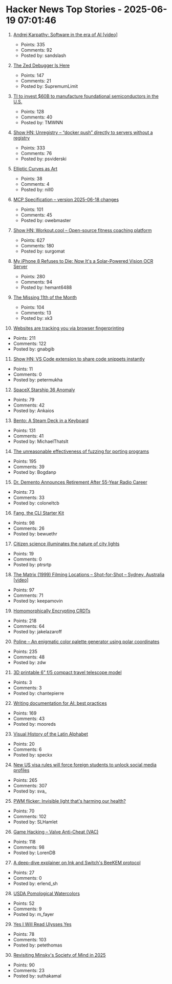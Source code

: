 # Hacker News Top Stories - 2025-06-19 07:01:46

1. [Andrej Karpathy: Software in the era of AI [video]](https://www.youtube.com/watch?v=LCEmiRjPEtQ)
   - Points: 335
   - Comments: 92
   - Posted by: sandslash

2. [The Zed Debugger Is Here](https://zed.dev/blog/debugger)
   - Points: 147
   - Comments: 21
   - Posted by: SupremumLimit

3. [TI to invest $60B to manufacture foundational semiconductors in the U.S.](https://www.ti.com/about-ti/newsroom/news-releases/2025/texas-instruments-plans-to-invest-more-than--60-billion-to-manufacture-billions-of-foundational-semiconductors-in-the-us.html)
   - Points: 128
   - Comments: 40
   - Posted by: TMWNN

4. [Show HN: Unregistry – “docker push” directly to servers without a registry](https://github.com/psviderski/unregistry)
   - Points: 333
   - Comments: 76
   - Posted by: psviderski

5. [Elliptic Curves as Art](https://elliptic-curves.art/)
   - Points: 38
   - Comments: 4
   - Posted by: nill0

6. [MCP Specification – version 2025-06-18 changes](https://modelcontextprotocol.io/specification/2025-06-18/changelog)
   - Points: 101
   - Comments: 45
   - Posted by: owebmaster

7. [Show HN: Workout.cool – Open-source fitness coaching platform](https://github.com/Snouzy/workout-cool)
   - Points: 627
   - Comments: 180
   - Posted by: surgomat

8. [My iPhone 8 Refuses to Die: Now It's a Solar-Powered Vision OCR Server](https://terminalbytes.com/iphone-8-solar-powered-vision-ocr-server/)
   - Points: 280
   - Comments: 94
   - Posted by: hemant6488

9. [The Missing 11th of the Month](https://drhagen.com/blog/the-missing-11th-of-the-month/)
   - Points: 104
   - Comments: 13
   - Posted by: xk3

10. [Websites are tracking you via browser fingerprinting](https://engineering.tamu.edu/news/2025/06/websites-are-tracking-you-via-browser-fingerprinting.html)
   - Points: 211
   - Comments: 122
   - Posted by: gnabgib

11. [Show HN: VS Code extension to share code snippets instantly](https://snippetshare.dev)
   - Points: 11
   - Comments: 0
   - Posted by: petermukha

12. [SpaceX Starship 36 Anomaly](https://twitter.com/NASASpaceflight/status/1935548909805601020)
   - Points: 79
   - Comments: 42
   - Posted by: Ankaios

13. [Bento: A Steam Deck in a Keyboard](https://github.com/lunchbox-computer/bento)
   - Points: 131
   - Comments: 41
   - Posted by: MichaelThatsIt

14. [The unreasonable effectiveness of fuzzing for porting programs](https://rjp.io/blog/2025-06-17-unreasonable-effectiveness-of-fuzzing)
   - Points: 195
   - Comments: 39
   - Posted by: Bogdanp

15. [Dr. Demento Announces Retirement After 55-Year Radio Career](https://sopghreporter.com/2025/06/01/dr-demento-announces-retirement/)
   - Points: 73
   - Comments: 33
   - Posted by: coloneltcb

16. [Fang, the CLI Starter Kit](https://github.com/charmbracelet/fang)
   - Points: 98
   - Comments: 26
   - Posted by: bewuethr

17. [Citizen science illuminates the nature of city lights](https://www.nature.com/articles/s44284-025-00239-5)
   - Points: 19
   - Comments: 0
   - Posted by: ptrsrtp

18. [The Matrix (1999) Filming Locations – Shot-for-Shot – Sydney, Australia [video]](https://www.youtube.com/watch?v=UVf7rMqnwI0)
   - Points: 97
   - Comments: 71
   - Posted by: keepamovin

19. [Homomorphically Encrypting CRDTs](https://jakelazaroff.com/words/homomorphically-encrypted-crdts/)
   - Points: 218
   - Comments: 64
   - Posted by: jakelazaroff

20. [Poline – An enigmatic color palette generator using polar coordinates](https://meodai.github.io/poline/)
   - Points: 235
   - Comments: 48
   - Posted by: zdw

21. [3D printable 6" f/5 compact travel telescope model](https://www.printables.com/model/1325533-smallest-telescope-kit-for-150750)
   - Points: 3
   - Comments: 3
   - Posted by: chantepierre

22. [Writing documentation for AI: best practices](https://docs.kapa.ai/improving/writing-best-practices)
   - Points: 169
   - Comments: 43
   - Posted by: mooreds

23. [Visual History of the Latin Alphabet](https://uclab.fh-potsdam.de/arete/en)
   - Points: 20
   - Comments: 6
   - Posted by: speckx

24. [New US visa rules will force foreign students to unlock social media profiles](https://www.theguardian.com/us-news/2025/jun/18/social-media-student-visa-screening)
   - Points: 265
   - Comments: 307
   - Posted by: sva_

25. [PWM flicker: Invisible light that's harming our health?](https://caseorganic.medium.com/the-invisible-light-thats-harming-our-health-and-how-we-can-light-things-better-d3916de90521)
   - Points: 70
   - Comments: 102
   - Posted by: SLHamlet

26. [Game Hacking – Valve Anti-Cheat (VAC)](https://codeneverdies.github.io/posts/gh-2/)
   - Points: 118
   - Comments: 98
   - Posted by: LorenDB

27. [A deep-dive explainer on Ink and Switch's BeeKEM protocol](https://meri.garden/a-deep-dive-explainer-on-beekem-protocol/)
   - Points: 27
   - Comments: 0
   - Posted by: erlend_sh

28. [USDA Pomological Watercolors](https://search.nal.usda.gov/discovery/collectionDiscovery?vid=01NAL_INST:MAIN&collectionId=81279629860007426)
   - Points: 52
   - Comments: 9
   - Posted by: m_fayer

29. [Yes I Will Read Ulysses Yes](https://www.theatlantic.com/magazine/archive/2025/07/zachary-leader-richard-ellmann-james-joyce-review/682907/)
   - Points: 78
   - Comments: 103
   - Posted by: petethomas

30. [Revisiting Minsky's Society of Mind in 2025](https://suthakamal.substack.com/p/revisiting-minskys-society-of-mind)
   - Points: 90
   - Comments: 23
   - Posted by: suthakamal

